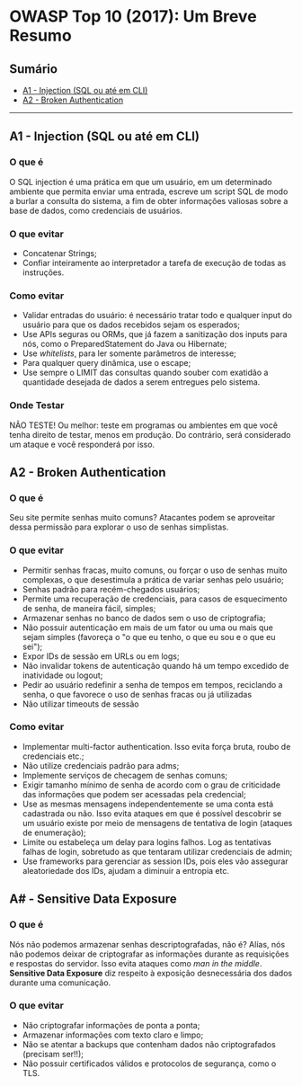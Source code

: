 # OWASP Top 10 (2017): Um Breve Resumo

Sumário
---
- [A1 - Injection (SQL ou até em CLI)](#a1---injection-sql-ou-até-em-cli)
- [A2 - Broken Authentication](#a2---broken-authentication)

---

## A1 - Injection (SQL ou até em CLI)

### O que é

O SQL injection é uma prática em que um usuário, em um determinado ambiente que permita enviar uma entrada, escreve um script SQL de modo a burlar a consulta do sistema, a fim de obter informações valiosas sobre a base de dados, como credenciais de usuários.

### O que evitar

- Concatenar Strings;
- Confiar inteiramente ao interpretador a tarefa de execução de todas as instruções.

### Como evitar

- Validar entradas do usuário: é necessário tratar todo e qualquer input do usuário para que os dados recebidos sejam os esperados;
- Use APIs seguras ou ORMs, que já fazem a sanitização dos inputs para nós, como o PreparedStatement do Java ou Hibernate;
- Use *whitelists*, para ler somente parâmetros de interesse;
- Para qualquer query dinâmica, use o escape;
- Use sempre o LIMIT das consultas quando souber com exatidão a quantidade desejada de dados a serem entregues pelo sistema.

### Onde Testar

NÃO TESTE! Ou melhor: teste em programas ou ambientes em que você tenha direito de testar, menos em produção. Do contrário, será considerado um ataque e você responderá por isso.

## A2 - Broken Authentication

### O que é

Seu site permite senhas muito comuns? Atacantes podem se aproveitar dessa permissão para explorar o uso de senhas simplistas.

### O que evitar

- Permitir senhas fracas, muito comuns, ou forçar o uso de senhas muito complexas, o que desestimula a prática de variar senhas pelo usuário;
- Senhas padrão para recém-chegados usuários;
- Permite uma recuperação de credenciais, para casos de esquecimento de senha, de maneira fácil, simples;
- Armazenar senhas no banco de dados sem o uso de criptografia;
- Não possuir autenticação em mais de um fator ou uma ou mais que sejam simples (favoreça o "o que eu tenho, o que eu sou e o que eu sei");
- Expor IDs de sessão em URLs ou em logs;
- Não invalidar tokens de autenticação quando há um tempo excedido de inatividade ou logout;
- Pedir ao usuário redefinir a senha de tempos em tempos, reciclando a senha, o que favorece o uso de senhas fracas ou já utilizadas
- Não utilizar timeouts de sessão

### Como evitar
- Implementar multi-factor authentication. Isso evita força bruta, roubo de credenciais etc.;
- Não utilize credenciais padrão para adms;
- Implemente serviços de checagem de senhas comuns;
- Exigir tamanho mínimo de senha de acordo com o grau de criticidade das informações que podem ser acessadas pela credencial;
- Use as mesmas mensagens independentemente se uma conta está cadastrada ou não. Isso evita ataques em que é possível descobrir se um usuário existe por meio de mensagens de tentativa de login (ataques de enumeração);
- Limite ou estabeleça um delay para logins falhos. Log as tentativas falhas de login, sobretudo as que tentaram utilizar credenciais de admin;
- Use frameworks para gerenciar as session IDs, pois eles vão assegurar aleatoriedade dos IDs, ajudam a diminuir a entropia etc.

## A# - Sensitive Data Exposure

### O que é

Nós não podemos armazenar senhas descriptografadas, não é? Alías, nós não podemos deixar de criptografar as informações durante as requisições e respostas do servidor. Isso evita ataques como *man in the middle*. **Sensitive Data Exposure** diz respeito à exposição desnecessária dos dados durante uma comunicação.

### O que evitar

- Não criptografar informações de ponta a ponta;
- Armazenar informações com texto claro e limpo;
- Não se atentar a backups que contenham dados não criptografados (precisam ser!!);
- Não possuir certificados válidos e protocolos de segurança, como o TLS.  